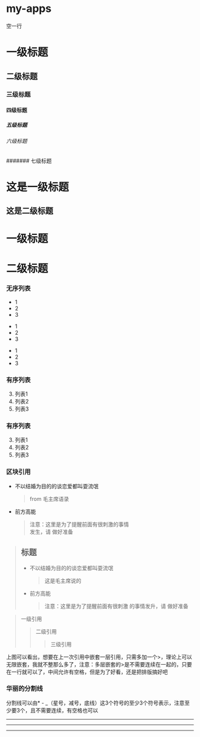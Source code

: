 # my-apps
空一行  
# 一级标题
## 二级标题
### 三级标题
#### 四级标题
##### 五级标题
###### 六级标题
####### 七级标题
  
  
这是一级标题
============
这是二级标题
--
  
  
# 一级标题 #
#  二级标题 ##
  
### 无序列表
* 1
* 2
* 3
+ 1
+ 2
+ 3
- 1
- 2
- 3

### 有序列表
3. 列表1
2. 列表2
1. 列表3
### 有序列表
3. 列表1
9. 列表2
1. 列表3
  
### 区块引用
* 不以结婚为目的的谈恋爱都叫耍流氓
	> from 毛主席语录
* 前方高能
	> 注意：这里是为了提醒前面有很刺激的事情  
	发生，请 做好准备
  
  
 > ## 标题
 > * 不以结婚为目的的谈恋爱都叫耍流氓
 >    > 这是毛主席说的
 > * 前方高能
 >    > 注意：这里是为了提醒前面有很刺激  的事情发升，请 做好准备  


 > 一级引用
 >> 二级引用
 >>> 三级引用

 上图可以看出，想要在上一次引用中嵌套一层引用，只需多加一个>，理论上可以无限嵌套，我就不整那么多了，注意：多层嵌套的>是不需要连续在一起的，只要在一行就可以了，中间允许有空格，但是为了好看，还是把排版搞好吧
  
### 华丽的分割线
分割线可以由* - \_（星号，减号，底线）这3个符号的至少3个符号表示，注意至少要3个，且不需要连续，有空格也可以
  
***
---
___









